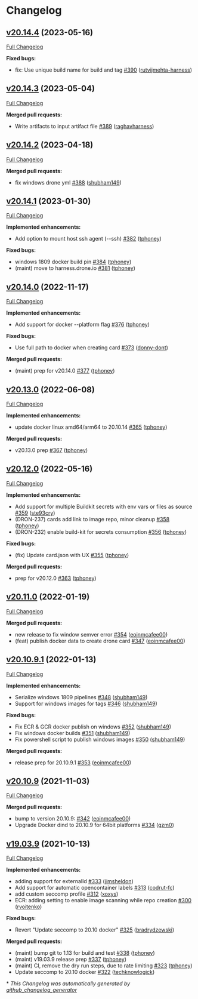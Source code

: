 # Changelog

## [v20.14.4](https://github.com/drone-plugins/drone-docker/tree/v20.14.4) (2023-05-16)

[Full Changelog](https://github.com/drone-plugins/drone-docker/compare/v20.14.3...v20.14.4)

**Fixed bugs:**

- fix: Use unique build name for build and tag [\#390](https://github.com/drone-plugins/drone-docker/pull/390) ([rutvijmehta-harness](https://github.com/rutvijmehta-harness))

## [v20.14.3](https://github.com/drone-plugins/drone-docker/tree/v20.14.3) (2023-05-04)

[Full Changelog](https://github.com/drone-plugins/drone-docker/compare/v20.14.2...v20.14.3)

**Merged pull requests:**

- Write artifacts to input artifact file [\#389](https://github.com/drone-plugins/drone-docker/pull/389) ([raghavharness](https://github.com/raghavharness))

## [v20.14.2](https://github.com/drone-plugins/drone-docker/tree/v20.14.2) (2023-04-18)

[Full Changelog](https://github.com/drone-plugins/drone-docker/compare/v20.14.1...v20.14.2)

**Merged pull requests:**

- fix windows drone yml [\#388](https://github.com/drone-plugins/drone-docker/pull/388) ([shubham149](https://github.com/shubham149))

## [v20.14.1](https://github.com/drone-plugins/drone-docker/tree/v20.14.1) (2023-01-30)

[Full Changelog](https://github.com/drone-plugins/drone-docker/compare/v20.14.0...v20.14.1)

**Implemented enhancements:**

- Add option to mount host ssh agent \(--ssh\) [\#382](https://github.com/drone-plugins/drone-docker/pull/382) ([tphoney](https://github.com/tphoney))

**Fixed bugs:**

- windows 1809 docker build pin [\#384](https://github.com/drone-plugins/drone-docker/pull/384) ([tphoney](https://github.com/tphoney))
- \(maint\) move to harness.drone.io [\#381](https://github.com/drone-plugins/drone-docker/pull/381) ([tphoney](https://github.com/tphoney))

## [v20.14.0](https://github.com/drone-plugins/drone-docker/tree/v20.14.0) (2022-11-17)

[Full Changelog](https://github.com/drone-plugins/drone-docker/compare/v20.13.0...v20.14.0)

**Implemented enhancements:**

- Add support for docker --platform flag [\#376](https://github.com/drone-plugins/drone-docker/pull/376) ([tphoney](https://github.com/tphoney))

**Fixed bugs:**

- Use full path to docker when creating card [\#373](https://github.com/drone-plugins/drone-docker/pull/373) ([donny-dont](https://github.com/donny-dont))

**Merged pull requests:**

- \(maint\) prep for v20.14.0 [\#377](https://github.com/drone-plugins/drone-docker/pull/377) ([tphoney](https://github.com/tphoney))

## [v20.13.0](https://github.com/drone-plugins/drone-docker/tree/v20.13.0) (2022-06-08)

[Full Changelog](https://github.com/drone-plugins/drone-docker/compare/v20.12.0...v20.13.0)

**Implemented enhancements:**

- update docker linux amd64/arm64 to 20.10.14 [\#365](https://github.com/drone-plugins/drone-docker/pull/365) ([tphoney](https://github.com/tphoney))

**Merged pull requests:**

- v20.13.0 prep [\#367](https://github.com/drone-plugins/drone-docker/pull/367) ([tphoney](https://github.com/tphoney))

## [v20.12.0](https://github.com/drone-plugins/drone-docker/tree/v20.12.0) (2022-05-16)

[Full Changelog](https://github.com/drone-plugins/drone-docker/compare/v20.11.0...v20.12.0)

**Implemented enhancements:**

- Add support for multiple Buildkit secrets with env vars or files as source [\#359](https://github.com/drone-plugins/drone-docker/pull/359) ([ste93cry](https://github.com/ste93cry))
- \(DRON-237\) cards add link to image repo, minor cleanup [\#358](https://github.com/drone-plugins/drone-docker/pull/358) ([tphoney](https://github.com/tphoney))
- \(DRON-232\) enable build-kit for secrets consumption [\#356](https://github.com/drone-plugins/drone-docker/pull/356) ([tphoney](https://github.com/tphoney))

**Fixed bugs:**

- \(fix\) Update card.json with UX [\#355](https://github.com/drone-plugins/drone-docker/pull/355) ([tphoney](https://github.com/tphoney))

**Merged pull requests:**

- prep for v20.12.0 [\#363](https://github.com/drone-plugins/drone-docker/pull/363) ([tphoney](https://github.com/tphoney))

## [v20.11.0](https://github.com/drone-plugins/drone-docker/tree/v20.11.0) (2022-01-19)

[Full Changelog](https://github.com/drone-plugins/drone-docker/compare/v20.10.9.1...v20.11.0)

**Merged pull requests:**

- new release to fix window semver error [\#354](https://github.com/drone-plugins/drone-docker/pull/354) ([eoinmcafee00](https://github.com/eoinmcafee00))
- \(feat\) publish docker data to create drone card [\#347](https://github.com/drone-plugins/drone-docker/pull/347) ([eoinmcafee00](https://github.com/eoinmcafee00))

## [v20.10.9.1](https://github.com/drone-plugins/drone-docker/tree/v20.10.9.1) (2022-01-13)

[Full Changelog](https://github.com/drone-plugins/drone-docker/compare/v20.10.9...v20.10.9.1)

**Implemented enhancements:**

- Serialize windows 1809 pipelines [\#348](https://github.com/drone-plugins/drone-docker/pull/348) ([shubham149](https://github.com/shubham149))
- Support for windows images for tags [\#346](https://github.com/drone-plugins/drone-docker/pull/346) ([shubham149](https://github.com/shubham149))

**Fixed bugs:**

- Fix ECR & GCR docker publish on windows [\#352](https://github.com/drone-plugins/drone-docker/pull/352) ([shubham149](https://github.com/shubham149))
- Fix windows docker builds [\#351](https://github.com/drone-plugins/drone-docker/pull/351) ([shubham149](https://github.com/shubham149))
- Fix powershell script to publish windows images [\#350](https://github.com/drone-plugins/drone-docker/pull/350) ([shubham149](https://github.com/shubham149))

**Merged pull requests:**

- release prep for 20.10.9.1 [\#353](https://github.com/drone-plugins/drone-docker/pull/353) ([eoinmcafee00](https://github.com/eoinmcafee00))

## [v20.10.9](https://github.com/drone-plugins/drone-docker/tree/v20.10.9) (2021-11-03)

[Full Changelog](https://github.com/drone-plugins/drone-docker/compare/v19.03.9...v20.10.9)

**Merged pull requests:**

- bump to version 20.10.9: [\#342](https://github.com/drone-plugins/drone-docker/pull/342) ([eoinmcafee00](https://github.com/eoinmcafee00))
- Upgrade Docker dind to 20.10.9 for 64bit platforms [\#334](https://github.com/drone-plugins/drone-docker/pull/334) ([gzm0](https://github.com/gzm0))

## [v19.03.9](https://github.com/drone-plugins/drone-docker/tree/v19.03.9) (2021-10-13)

[Full Changelog](https://github.com/drone-plugins/drone-docker/compare/v19.03.8...v19.03.9)

**Implemented enhancements:**

- adding support for externalId [\#333](https://github.com/drone-plugins/drone-docker/pull/333) ([jimsheldon](https://github.com/jimsheldon))
- Add support for automatic opencontainer labels [\#313](https://github.com/drone-plugins/drone-docker/pull/313) ([codrut-fc](https://github.com/codrut-fc))
- add custom seccomp profile [\#312](https://github.com/drone-plugins/drone-docker/pull/312) ([xoxys](https://github.com/xoxys))
- ECR: adding setting to enable image scanning while repo creation [\#300](https://github.com/drone-plugins/drone-docker/pull/300) ([rvoitenko](https://github.com/rvoitenko))

**Fixed bugs:**

- Revert "Update seccomp to 20.10 docker" [\#325](https://github.com/drone-plugins/drone-docker/pull/325) ([bradrydzewski](https://github.com/bradrydzewski))

**Merged pull requests:**

- \(maint\) bump git to 1.13 for build and test [\#338](https://github.com/drone-plugins/drone-docker/pull/338) ([tphoney](https://github.com/tphoney))
- \(maint\) v19.03.9 release prep [\#337](https://github.com/drone-plugins/drone-docker/pull/337) ([tphoney](https://github.com/tphoney))
- \(maint\) CI, remove the dry run steps, due to rate limiting [\#323](https://github.com/drone-plugins/drone-docker/pull/323) ([tphoney](https://github.com/tphoney))
- Update seccomp to 20.10 docker [\#322](https://github.com/drone-plugins/drone-docker/pull/322) ([techknowlogick](https://github.com/techknowlogick))



\* *This Changelog was automatically generated by [github_changelog_generator](https://github.com/github-changelog-generator/github-changelog-generator)*

